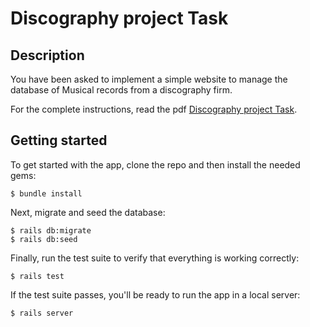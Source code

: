 # Discography project Task

## Description

You have been asked to implement a simple website to manage the database of Musical records from a discography firm.

For the complete instructions, read the pdf [Discography project Task](https://github.com/ailobe/discography_project/blob/master/Discography%20project%20Task.pdf).

## Getting started

To get started with the app, clone the repo and then install the needed gems:

```
$ bundle install
```

Next, migrate and seed the database:

```
$ rails db:migrate
$ rails db:seed
```

Finally, run the test suite to verify that everything is working correctly:

```
$ rails test
```

If the test suite passes, you'll be ready to run the app in a local server:

```
$ rails server
```
